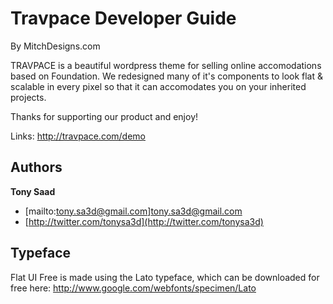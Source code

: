 Travpace Developer Guide
=======

By MitchDesigns.com

TRAVPACE is a beautiful wordpress theme for selling online accomodations based on Foundation. 
We redesigned many of it's components to look flat & scalable in every pixel so that it can accomodates you on your inherited projects.

Thanks for supporting our product and enjoy!

Links:
http://travpace.com/demo


## Authors

**Tony Saad**

+ [mailto:tony.sa3d@gmail.com]tony.sa3d@gmail.com
+ [http://twitter.com/tonysa3d](http://twitter.com/tonysa3d)

## Typeface
Flat UI Free is made using the Lato typeface, which can be downloaded for free here: http://www.google.com/webfonts/specimen/Lato

